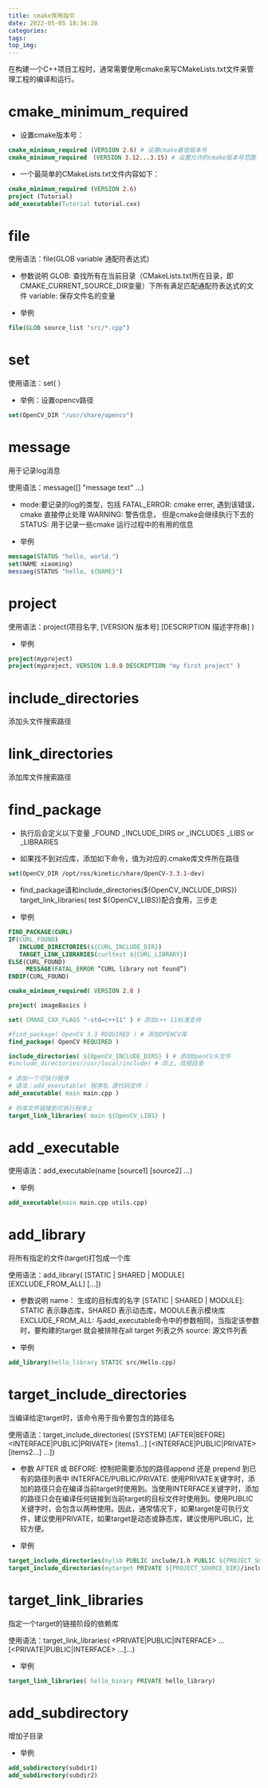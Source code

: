 ```yaml
---
title: cmake常用指令
date: 2022-05-05 18:34:20
categories:
tags:
top_img:
---
```

在构建一个C++项目工程时，通常需要使用cmake来写CMakeLists.txt文件来管理工程的编译和运行。

# cmake_minimum_required

- 设置cmake版本号：
``` cmake
cmake_minimum_required (VERSION 2.6) # 设置cmake最低版本号
cmake_minimum_required　(VERSION 3.12...3.15) # 设置允许的cmake版本号范围
```

- 一个最简单的CMakeLists.txt文件内容如下：
``` cmake
cmake_minimum_required (VERSION 2.6)
project (Tutorial)
add_executable(Tutorial tutorial.cxx)
```

# file

使用语法：file(GLOB variable 通配符表达式)

- 参数说明
GLOB: 查找所有在当前目录（CMakeLists.txt所在目录，即CMAKE_CURRENT_SOURCE_DIR变量）下所有满足匹配通配符表达式的文件
variable: 保存文件名的变量

- 举例
``` cmake
file(GLOB source_list "src/*.cpp")
```

# set

使用语法：set(<variable> <value>）

- 举例：设置opencv路径
``` cmake
set(OpenCV_DIR "/usr/share/opencv")
```

# message
用于记录log消息

使用语法：message([<mode>] "message text" ...)

- mode:要记录的log的类型，包括
FATAL_ERROR: cmake errer, 遇到该错误，cmake 直接停止处理
WARNING: 警告信息， 但是cmake会继续执行下去的
STATUS: 用于记录一些cmake 运行过程中的有用的信息

- 举例
``` cmake
message(STATUS "hello, world.")
set(NAME xiaoming)
messaeg(STATUS "hello, ${NAME}")
```

# project

使用语法：project(项目名字, [VERSION 版本号] [DESCRIPTION 描述字符串] )

- 举例
``` cmake
project(myproject)
project(myproject, VERSION 1.0.0 DESCRIPTION "my first project" )
```

# include_directories
添加头文件搜索路径

# link_directories
添加库文件搜索路径

# find_package

- 执行后会定义以下变量
<name>_FOUND
<name>_INCLUDE_DIRS or <name>_INCLUDES
<name>_LIBS or <name>_LIBRARIES

- 如果找不到对应库，添加如下命令，值为对应的.cmake库文件所在路径
``` cmake
set(OpenCV_DIR /opt/ros/kinetic/share/OpenCV-3.3.1-dev)
```

- find_package请和include_directories(${OpenCV_INCLUDE_DIRS}) target_link_libraries( test ${OpenCV_LIBS})配合食用，三步走

- 举例
``` cmake
FIND_PACKAGE(CURL)
IF(CURL_FOUND)
   INCLUDE_DIRECTORIES(${CURL_INCLUDE_DIR})
   TARGET_LINK_LIBRARIES(curltest ${CURL_LIBRARY})
ELSE(CURL_FOUND)
     MESSAGE(FATAL_ERROR ”CURL library not found”)
ENDIF(CURL_FOUND)
```
``` cmake
cmake_minimum_required( VERSION 2.8 )

project( imageBasics )

set( CMAKE_CXX_FLAGS "-std=c++11" ) # 添加c++ 11标准支持

#find_package( OpenCV 3.3 REQUIRED ) # 添加OPENCV库
find_package( OpenCV REQUIRED )

include_directories( ${OpenCV_INCLUDE_DIRS} ) # 添加OpenCV头文件
#include_directories(/usr/local/include) # 同上，找根目录
 
# 添加一个可执行程序
# 语法：add_executable( 程序名 源代码文件 ）
add_executable( main main.cpp )
 
# 将库文件链接到可执行程序上
target_link_libraries( main ${OpenCV_LIBS} )
```

# add _executable

使用语法：add_executable(name [source1] [source2] ...)

- 举例
``` cmake
add_executable(main main.cpp utils.cpp)
```

# add_library
将所有指定的文件(target)打包成一个库

使用语法：add_library(<name> [STATIC | SHARED | MODULE] [EXCLUDE_FROM_ALL] [<source>...]) 

- 参数说明
name： 生成的目标库的名字
[STATIC | SHARED | MODULE]: STATIC 表示静态库，SHARED 表示动态库，MODULE表示模块库
EXCLUDE_FROM_ALL: 与add_executable命令中的参数相同，当指定该参数时，要构建的target 就会被排除在all target 列表之外
source: 源文件列表

- 举例
``` cmake
add_library(hello_library STATIC src/Hello.cpp)
```

# target_include_directories
当编译给定target时，该命令用于指令要包含的路径名

使用语法：target_include_directories(<target> [SYSTEM] [AFTER|BEFORE] <INTERFACE|PUBLIC|PRIVATE> [items1...] [<INTERFACE|PUBLIC|PRIVATE> [items2...] ...])

- 参数
AFTER 或 BEFORE: 控制把需要添加的路径append 还是 prepend 到已有的路径列表中
INTERFACE/PUBLIC/PRIVATE: 使用PRIVATE关键字时，添加的路径只会在编译当前target时使用到。当使用INTERFACE关键字时，添加的路径只会在编译任何链接到当前target的目标文件时使用到。使用PUBLIC关键字时，会包含以两种使用。因此，通常情况下，如果target是可执行文件，建议使用PRIVATE，如果target是动态或静态库，建议使用PUBLIC，比较方便。

- 举例
``` cmake
target_include_directories(mylib PUBLIC include/1.h PUBLIC ${PROJECT_SOURCE_DIR}/include)
target_include_directories(mytarget PRIVATE ${PROJECT_SOURCE_DIR}/include)
```

# target_link_libraries
指定一个target的链接阶段的依赖库

使用语法：target_link_libraries(<target> <PRIVATE|PUBLIC|INTERFACE> <item>...[<PRIVATE|PUBLIC|INTERFACE> <item>...]...)

- 举例
``` cmake
target_link_libraries( hello_binary PRIVATE hello_library)
```

# add_subdirectory
增加子目录
- 举例
``` cmake
add_subdirectory(subdir1)
add_subdirectory(subdir2)
```


